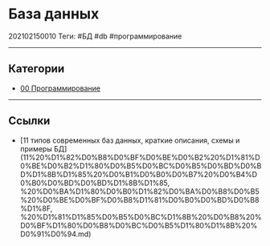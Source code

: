 # База данных

202102150010
Теги: #БД #db #программирование
___

## Категории

* [00 Программирование](00%20%D0%9F%D1%80%D0%BE%D0%B3%D1%80%D0%B0%D0%BC%D0%BC%D0%B8%D1%80%D0%BE%D0%B2%D0%B0%D0%BD%D0%B8%D0%B5.md)

___

## Ссылки

* [11 типов современных баз данных, краткие описания, схемы и примеры БД](11%20%D1%82%D0%B8%D0%BF%D0%BE%D0%B2%20%D1%81%D0%BE%D0%B2%D1%80%D0%B5%D0%BC%D0%B5%D0%BD%D0%BD%D1%8B%D1%85%20%D0%B1%D0%B0%D0%B7%20%D0%B4%D0%B0%D0%BD%D0%BD%D1%8B%D1%85, %20%D0%BA%D1%80%D0%B0%D1%82%D0%BA%D0%B8%D0%B5%20%D0%BE%D0%BF%D0%B8%D1%81%D0%B0%D0%BD%D0%B8%D1%8F, %20%D1%81%D1%85%D0%B5%D0%BC%D1%8B%20%D0%B8%20%D0%BF%D1%80%D0%B8%D0%BC%D0%B5%D1%80%D1%8B%20%D0%91%D0%94.md)
